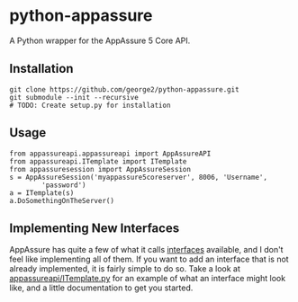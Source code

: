 python-appassure
================

A Python wrapper for the AppAssure 5 Core API.

## Installation

    git clone https://github.com/george2/python-appassure.git
    git submodule --init --recursive
    # TODO: Create setup.py for installation

## Usage

    from appassureapi.appassureapi import AppAssureAPI
    from appassureapi.ITemplate import ITemplate
    from appassuresession import AppAssureSession
    s = AppAssureSession('myappassure5coreserver', 8006, 'Username',
            'password')
    a = ITemplate(s)
    a.DoSomethingOnTheServer()

## Implementing New Interfaces
AppAssure has quite a few of what it calls
[interfaces](http://docs.appassure.com/display/AA50D/Core+API+Reference)
available, and I don't feel like implementing all of them. If you want
to add an interface that is not already implemented, it is fairly simple
to do so. Take a look at
[appassureapi/ITemplate.py](appassureapi/ITemplate.py) for an example of
what an interface might look like, and a little documentation to get you
started.


